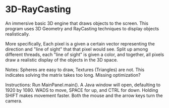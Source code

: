 # 3D-RayCasting
An immersive basic 3D engine that draws objects to the screen. This program uses 3D Geometry and RayCasting techniques to display objects realistically.

More specifically, Each pixel is a given a certain vector representing the direction and "line of sight" that that pixel would see. Split up among different threads, each "line of sight" is given a color, and together, all pixels draw a realistic display of the objects in the 3D space.

Notes:
	Spheres are easy to draw,  Textures (Triangles) are not. This indicates solving the matrix takes too long. Missing optimization?

Instructions:
Run MainPanel.main().
A Java window will open, defaulting to 1920 by 1080.
WADS to move, SPACE for up, and CTRL for down. Holding SHIFT makes movement faster.
Both the mouse and the arrow keys turn the camera.
